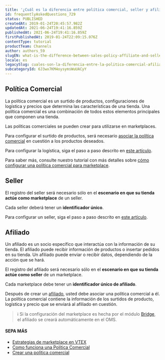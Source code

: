 ```yaml
---
title: '¿Cuál es la diferencia entre política comercial, seller y afiliado?'
id: frequentlyAskedQuestions_729
status: PUBLISHED
createdAt: 2019-01-24T20:45:57.982Z
updatedAt: 2021-06-24T19:41:16.859Z
publishedAt: 2021-06-24T19:41:16.859Z
firstPublishedAt: 2019-01-24T22:09:15.076Z
contentType: tutorial
productTeam: Channels
author: authors_59
slugEN: what-is-the-difference-between-sales-policy-affiliate-and-seller
locale: es
legacySlug: cuales-son-la-diferencia-entre-la-politica-comercial-afiliado-y-seller
subcategoryId: 6J3wx7KM4oysymsWuUACyY
---
```


## Política Comercial

La política comercial es un surtido de productos, configuraciones de logística y precios que determina las características de una tienda. Una política comercial es una combinación de todos estos elementos principales que componen una tienda.

Las políticas comerciales se pueden crear para utilizarse en marketplaces.

Para configurar el surtido de productos, será necesario [asociar la política comercial](/es/tutorial/campos-de-registro-de-producto) en cuestión a los productos deseados.

Para configurar la logística, siga el paso a paso descrito en [este artículo](/es/tutorial/como-configurar-logistica-para-politica-comercial).

Para saber más, consulte nuestro tutorial con más detalles sobre [cómo configurar una política comercial para marketplace](https://help.vtex.com/es/tutorial/configurando-a-politica-comercial-para-marketplace--tutorials_404).

## Seller

El registro del seller será necesario sólo en el __escenario en que su tienda actúe como marketplace__ de un seller.

Cada seller deberá tener un __identificador único__.

Para configurar un seller, siga el paso a paso descrito en [este artículo](/es/tutorial/configuracion-de-seller/).

## Afiliado

Un afiliado es un socio específico que interactúa con la información de su tienda. El afiliado puede recibir información de productos o insertar pedidos en su tienda. Un afiliado puede enviar o recibir datos, dependiendo de la acción que se hará.

El registro del afiliado será necesario sólo en el __escenario en que su tienda actúe como seller__ de un marketplace.

Cada marketplace debe tener un __identificador único de afiliado__.

Después de crear un [afiliado](/es/tutorial/como-configurar-afiliado/), usted debe asociar una política comercial a él. La política comercial contiene la información de los surtidos de producto, logística y precio que se enviará al afiliado en cuestión.

>ℹ️ Si la configuración del marketplace es hecha por el módulo [Bridge](http://help.vtex.com/es/tutorial/configurar-politica-comercial-para-marketplace/), el afiliado se creará automáticamente en el OMS.

#### **SEPA MÁS**

- [Estrategias de marketplace en VTEX](https://help.vtex.com/es/tutorial/estrategias-de-marketplace-na-vtex--tutorials_402?&utm_source=autocomplete)
- [Como funciona una Política Comercial](https://help.vtex.com/es/tutorial/como-funciona-uma-politica-comercial--6Xef8PZiFm40kg2STrMkMV)
- [Crear una política comercial](https://help.vtex.com/es/tutorial/o-que-e-uma-politica-comercial--563tbcL0TYKEKeOY4IAgAE)
